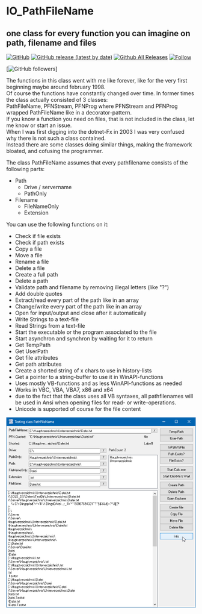 # IO_PathFileName
## one class for every function you can imagine on path, filename and files    

[![GitHub](https://img.shields.io/github/license/OlimilO1402/IO_PathFileName?style=plastic)](https://github.com/OlimilO1402/IO_PathFileName/blob/master/LICENSE)
[![GitHub release (latest by date)](https://img.shields.io/github/v/release/OlimilO1402/IO_PathFileName?style=plastic)](https://github.com/OlimilO1402/IO_PathFileName/releases/latest)
[![Github All Releases](https://img.shields.io/github/downloads/OlimilO1402/IO_PathFileName/total.svg)](https://github.com/OlimilO1402/IO_PathFileName/releases/download/v2022.12.15/PathFileName_v2022.12.15.zip)
[![Follow](https://img.shields.io/github/followers/OlimilO1402.svg?style=social&label=Follow&maxAge=2592000)](https://github.com/OlimilO1402/IO_PathFileName/watchers)

[![GitHub followers](https://img.shields.io/github/followers/OlimilO1402?style=social)]


The functions in this class went with me like forever, like for the very first beginning maybe around february 1998.  
Of course the functions have constantly changed over time. In former times the class actually consisted of 3 classes:  
PathFileName, PFNStream, PFNProg where PFNStream and PFNProg wrapped PathFileName like in a decorator-pattern.  
If you know a function you need on files, that is not included in the class, let me know or start an issue.  
When I was first digging into the dotnet-Fx in 2003 I was very confused why there is not such a class contained.  
Instead there are some classes doing similar things, making the framework bloated, and cofusing the programmer.  

The class PathFileName assumes that every pathfilename consists of the following parts:  
- Path  
    + Drive / servername  
	+ PathOnly  
- Filename  
    + FileNameOnly  
    + Extension  
  
You can use the following functions on it:  
* Check if file exists  
* Check if path exists  
* Copy a file  
* Move a file  
* Rename a file  
* Delete a file  
* Create a full path  
* Delete a path  
* Validate path and filename by removing illegal letters (like "?")  
* Add double quotes   
* Extract/read every part of the path like in an array  
* Change/write every part of the path like in an array  
* Open for input/output and close after it automatically  
* Write Strings to a text-file  
* Read Strings from a text-file  
* Start the executable or the program associated to the file  
* Start asynchron and synchron by waiting for it to return  
* Get TempPath  
* Get UserPath  
* Get file attributes  
* Get path attributes  
* Create a shorted string of x chars to use in history-lists  
* Get a pointer to a string-buffer to use it in WinAPI-functions  
* Uses mostly VB-functions and as less WinAPI-functions as needed  
* Works in VBC, VBA, VBA7, x86 and x64  
* due to the fact that the class uses all VB syntaxes, all pathfilenames will be used in Ansi when opening files for read- or write-operations.  
* Unicode is supported of course for the file content  

![PathFileName Image](Resources/PathFileName.png "PathFileName Image")
